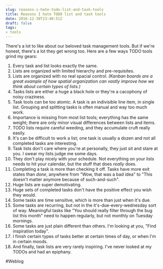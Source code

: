 ```yaml
---
slug: reasons-i-hate-todo-list-and-task-tools
title: Reasons I hate TODO list and task tools
date: 2016-12-30T23:40:51Z
draft: false
tags:
- tools
---
```


There's a lot to like about our beloved task management tools. But if we're honest, there's a lot they get wrong too. Here are a few ways
TODO tools grind my gears:

1. Every task and list looks exactly the same.
2. Lists are organized with limited hierarchy and pre-requisites.
3. Lists are organized with no real spacial control. *(Kanban boards are a great example of how spatial organization can vastly improve how we think about certain types of lists.)*
4. Tasks lists are either a huge a black hole or they're a cacophony of noisy craziness.
5. Task tools can be too atomic. A task is an indivisible line item, in single list. Grouping and splitting tasks is often manual and way too much work.
6. Importance is missing from most list tools; everything has the same weight; there are only minor visual differences between lists and items.
7. TODO lists require careful weeding, and they accumulate cruft really easily.
8. It's can be difficult to work a list; one task is usually a dozen and not all completed tasks are interesting.
9. Task lists don't care where you're at personally, they just sit and stare at you. I swear my lists judge me some days.
10. They don't play nicely with your schedule. Not everything on your lists needs to hit your calendar, but the stuff that does *really* does.
11. Completing a task is more than checking it off. Tasks have more exit states than *done*, anywhere from "Wow, that was a bad idea" to "This doesn't matter anymore because of such-and-such".
12. Huge lists are super demotivating.
13. Huge sets of completed tasks don't have the positive effect you wish they would.
14. Some tasks are time sensitive, which is more than just when it's due.
15. Some tasks are recurring, but not in the it's-due-every-wednesday sort of way. Meaningful tasks like "You should really filter through the bug list this month" need to happen regularly, but not monthly on Tuesday mornings.
16. Some tasks are just plain different than others. I'm looking at you, "Find inspiration today".
17. I finish certain types of tasks better at certain times of day, or when I'm in certain moods.
18. And finally, task lists are very rarely inspiring. I've never looked at my TODOs and had an epiphany.

#Weblog
